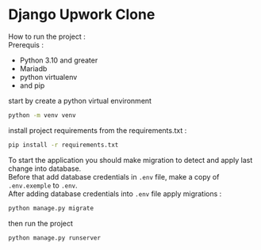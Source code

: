 # Django Upwork Clone

How to run the project :  
Prerequis :
- Python 3.10 and greater
- Mariadb
- python virtualenv
- and pip

start by create a python virtual environment  
```bash
python -m venv venv 
```
install project requirements from the requirements.txt :
```bash
pip install -r requirements.txt
```
To start the application you should make migration to detect and apply last change into database.  
Before that add database credentials in `.env` file, make a copy of `.env.exemple` to `.env`.  
After adding database credentials into `.env` file apply migrations :
```bash
python manage.py migrate
```
then run the project 
```bash
python manage.py runserver
```